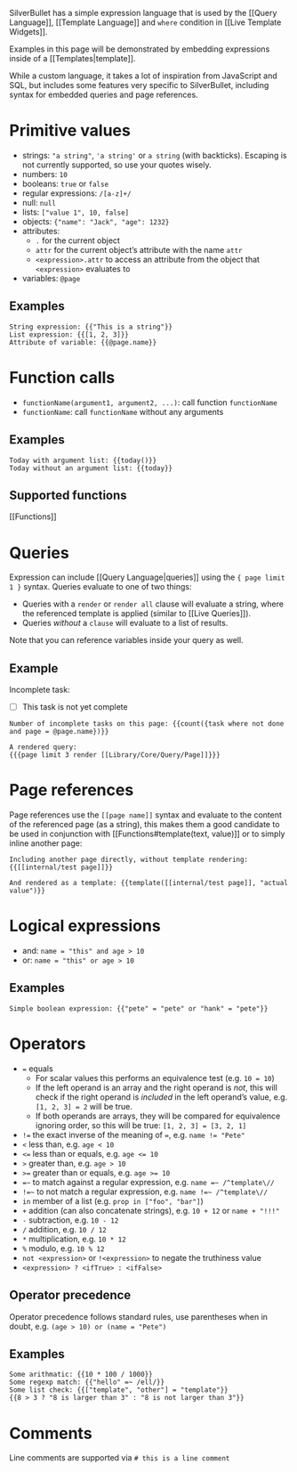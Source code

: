 SilverBullet has a simple expression language that is used by the [[Query Language]], [[Template Language]] and `where` condition in [[Live Template Widgets]].

Examples in this page will be demonstrated by embedding expressions inside of a [[Templates|template]].

While a custom language, it takes a lot of inspiration from JavaScript and SQL, but includes some features very specific to SilverBullet, including syntax for embedded queries and page references.

# Primitive values
* strings: `"a string"`, `'a string'` or `a string` (with backticks). Escaping is not currently supported, so use your quotes wisely.
* numbers: `10`
* booleans: `true` or `false`
* regular expressions: `/[a-z]+/`
* null: `null`
* lists: `["value 1", 10, false]`
* objects: `{"name": "Jack", "age": 1232}`
* attributes:
  * `.` for the current object
  * `attr` for the current object’s attribute with the name `attr`
  * `<expression>.attr` to access an attribute from the object that `<expression>` evaluates to
* variables: `@page`

## Examples
```template
String expression: {{"This is a string"}}
List expression: {{[1, 2, 3]}}
Attribute of variable: {{@page.name}}
```

# Function calls
* `functionName(argument1, argument2, ...)`: call function `functionName`
* `functionName`: call `functionName` without any arguments

## Examples
```template
Today with argument list: {{today()}}
Today without an argument list: {{today}}
```

## Supported functions
[[Functions]]

# Queries
Expression can include [[Query Language|queries]] using the `{ page limit 1 }` syntax. Queries evaluate to one of two things:

* Queries with a `render` or `render all` clause will evaluate a string, where the referenced template is applied (similar to [[Live Queries]]).
* Queries _without_ a `clause` will evaluate to a list of results.

Note that you can reference variables inside your query as well.

## Example
Incomplete task:
* [ ] This task is not yet complete

```template
Number of incomplete tasks on this page: {{count({task where not done and page = @page.name})}}

A rendered query:
{{{page limit 3 render [[Library/Core/Query/Page]]}}}
```

# Page references
Page references use the `[[page name]]` syntax and evaluate to the content of the referenced page (as a string), this makes them a good candidate to be used in conjunction with [[Functions#template(text, value)]] or to simply inline another page:

```template
Including another page directly, without template rendering: {{[[internal/test page]]}}

And rendered as a template: {{template([[internal/test page]], "actual value")}}
```

# Logical expressions 
* and: `name = "this" and age > 10`
* or: `name = "this" or age > 10`

## Examples
```template
Simple boolean expression: {{"pete" = "pete" or "hank" = "pete"}}
```

# Operators 
* `=` equals
  * For scalar values this performs an equivalence test (e.g. `10 = 10`)
  * If the left operand is an array and the right operand is _not_, this will check if the right operand is _included_ in the left operand’s value, e.g. `[1, 2, 3] = 2` will be true.
  * If both operands are arrays, they will be compared for equivalence ignoring order, so this will be true: `[1, 2, 3] = [3, 2, 1]`
* `!=` the exact inverse of the meaning of `=`, e.g. `name != "Pete"`
* `<` less than, e.g. `age < 10`
* `<=` less than or equals, e.g. `age <= 10`
* `>` greater than, e.g. `age > 10`
* `>=` greater than or equals, e.g. `age >= 10`
* `=~` to match against a regular expression, e.g. `name =~ /^template\//`
* `!=~` to not match a regular expression, e.g. `name !=~ /^template\//`
* `in` member of a list (e.g. `prop in ["foo", "bar"]`)
* `+` addition (can also concatenate strings), e.g. `10 + 12` or `name + "!!!"`
* `-` subtraction, e.g. `10 - 12`
* `/` addition, e.g. `10 / 12`
* `*` multiplication, e.g. `10 * 12`
* `%` modulo, e.g. `10 % 12`
* `not <expression>` or `!<expression>` to negate the truthiness value
* `<expression> ? <ifTrue> : <ifFalse>`

## Operator precedence
Operator precedence follows standard rules, use parentheses when in doubt, e.g. `(age > 10) or (name = "Pete")`

## Examples
```template
Some arithmatic: {{10 * 100 / 1000}}
Some regexp match: {{"hello" =~ /ell/}}
Some list check: {{["template", "other"] = "template"}}
{{8 > 3 ? "8 is larger than 3" : "8 is not larger than 3"}}
```

# Comments
Line comments are supported via `# this is a line comment`
